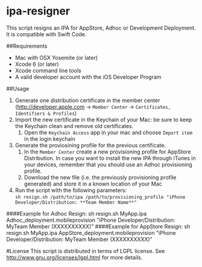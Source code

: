 ipa-resigner
===

This script resigns an IPA for AppStore, Adhoc or Development Deployment.
It is compatible with Swift Code.

##Requirements
- Mac with OSX Yosemite (or later)
- Xcode 6 (or later)
- Xcode command line tools
- A valid developer account with the iOS Developer Program

##Usage
 1. Generate one distribution certificate in the member center (http://developer.apple.com -> `Member Center` -> `Certificates, Identifiers & Profiles`)
 2. Import the new certificate in the Keychain of your Mac: be sure to keep the Keychain clean and remove old certificates.
    1. Open the `Keychain Access` app in your mac and choose `Import item` in the login keychain
 3. Generate the proviosining profile for the previous certificate.
    1. In the `Member Center` create a new provisioning profile for AppStore Distribution. In case you want to install the new IPA through iTunes in your devices, remember that you should use an Adhoc provisioning profile.
    2. Download the new file (i.e. the previously provisioning profile generated) and store it in a known location of your Mac
 4. Run the script with the following parameters:  
	`sh resign.sh /path/to/ipa /path/to/provisioning_profile "iPhone Developer/Distribution: **Team Member Name**"`

####Example for Adhoc Resign:
	sh resign.sh MyApp.ipa Adhoc_deployment.mobileprovision "iPhone Developer/Distribution: MyTeam Member (XXXXXXXXXX)"
####Example for AppStore Resign:
	sh resign.sh MyApp.ipa AppStore_deployment.mobileprovision "iPhone Developer/Distribution: MyTeam Member (XXXXXXXXXX)"


#License
This script is distributed in terms of LGPL license. See http://www.gnu.org/licenses/lgpl.html for more details.

